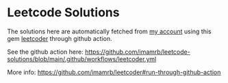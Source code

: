# Leetcode Solutions

The solutions here are automatically fetched from [my account](https://leetcode.com/imamrb/) using this gem [leetcoder](https://github.com/imamrb/leetcoder) through github action.

See the github action here: https://github.com/imamrb/leetcode-solutions/blob/main/.github/workflows/leetcoder.yml

More info: https://github.com/imamrb/leetcoder#run-through-github-action
